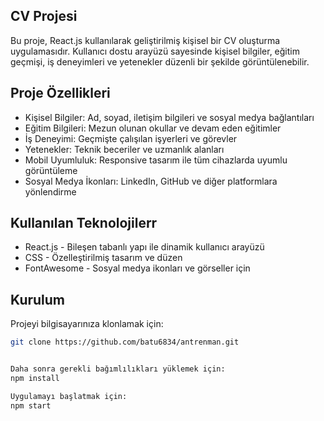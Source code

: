 ## CV Projesi

Bu proje, React.js kullanılarak geliştirilmiş kişisel bir CV oluşturma uygulamasıdır. Kullanıcı dostu arayüzü sayesinde kişisel bilgiler, eğitim geçmişi, iş deneyimleri ve yetenekler düzenli bir şekilde görüntülenebilir.

## Proje Özellikleri

- Kişisel Bilgiler: Ad, soyad, iletişim bilgileri ve sosyal medya bağlantıları
- Eğitim Bilgileri: Mezun olunan okullar ve devam eden eğitimler
- İş Deneyimi: Geçmişte çalışılan işyerleri ve görevler
- Yetenekler: Teknik beceriler ve uzmanlık alanları
- Mobil Uyumluluk: Responsive tasarım ile tüm cihazlarda uyumlu görüntüleme
- Sosyal Medya İkonları: LinkedIn, GitHub ve diğer platformlara yönlendirme

## Kullanılan Teknolojilerr

- React.js - Bileşen tabanlı yapı ile dinamik kullanıcı arayüzü
- CSS - Özelleştirilmiş tasarım ve düzen
- FontAwesome - Sosyal medya ikonları ve görseller için

## Kurulum

Projeyi bilgisayarınıza klonlamak için:

```bash
git clone https://github.com/batu6834/antrenman.git


Daha sonra gerekli bağımlılıkları yüklemek için:
npm install

Uygulamayı başlatmak için:
npm start

